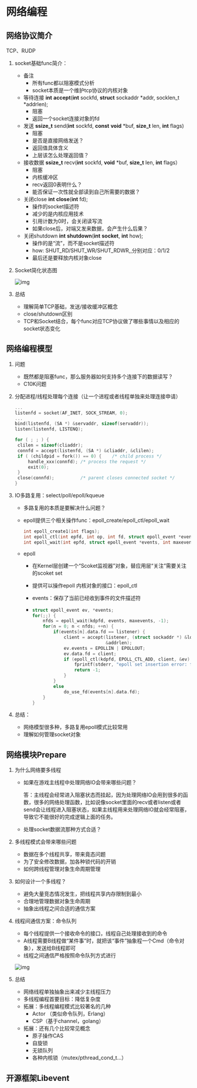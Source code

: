 # 网络编程



## 网络协议简介

TCP、RUDP

1. socket基础func简介：

   - 备注
     - 所有func都以阻塞模式分析
     - socket本质是一个维护tcp协议的内核对象
   - 等待连接   **int** **accept**(**int** sockfd, **struct** sockaddr *addr, socklen_t *addrlen);
     - 阻塞
     - 返回一个socket连接对象的fd
   - 发送 **ssize_t** send(**int** sockfd, **const** **void** *buf, **size_t** len, **int** flags)
     - 阻塞
     - 是否是直接网络发送？
     - 返回值具体含义
     - 上层该怎么处理返回值？
   - 接收数据 **ssize_t** recv(**int** sockfd, **void** *buf, **size_t** len, **int** flags）
     - 阻塞
     - 内核缓冲区
     - recv返回0表明什么？
     - 能否保证一次性就全部读到自己所需要的数据？
   - 关闭close **int** **close**(**int** fd);
     - 操作的socket描述符
     - 减少的是内核应用技术
     - 引用计数为0时，会关闭读写流
     - 如果close后，对端又发来数据，会产生什么后果？
   - 关闭shutdown **int** **shutdown**(**int** **socket**, **int** how);
     - 操作的是“流”，而不是socket描述符
     - how: SHUT_RD/SHUT_WR/SHUT_RDWR,,分别对应：0/1/2
     - 最后还是要释放内核对象close

2. Socket简化状态图

   ![img](http://www.plantuml.com/plantuml/png/JL1BoeCm4DxFAMRbuWTN_yv54Vg0Gl42fPGqCwM2JYGPAxrzOvIQJSZtXgc36gzZty7rxuRb3Xid3FE3PKINDYXBXOzM28i2kuHXePCZMIkqdGkSytidmbQPecYivK5Xgyr5k_m1Dd9sp7tqArvXllZqp5aeIST-qC_zODH4msHQnNzFW_6AWOKWayjy8xn69JS96Y7qRDzuEZUeRXs7EeRZYRu0)

3. 总结

   - 理解简单TCP基础，发送/接收缓冲区概念
   - close/shutdown区别
   - TCP和Socket结合，每个func对应TCP协议做了哪些事情以及相应的socket状态变化





## 网络编程模型

1. 问题

   - 既然都是阻塞func，那么服务器如何支持多个连接下的数据读写？
   - C10K问题

2. 分配进程/线程处理每个连接（让一个进程或者线程单独来处理连接申请）

   ```c
   ...
   listenfd = socket(AF_INET, SOCK_STREAM, 0);
   ...
   bind(listenfd, (SA *) &servaddr, sizeof(servaddr));
   listen(listenfd, LISTENQ);
   
   for ( ; ; ) {
   	clilen = sizeof(cliaddr);
   	connfd = accept(listenfd, (SA *) &cliaddr, &clilen);
   	if ( (childpid = fork()) == 0) {	/* child process */
   		handle_xxx(connfd);	/* process the request */
   		exit(0);
   	}
   	close(connfd);			/* parent closes connected socket */
   }
   ```

3. IO多路复用：select/poll/epoll/kqueue

   - 多路复用的本质是要解决什么问题？

   - epoll提供三个相关操作func：epoll_create/epoll_ctl/epoll_wait

     ```C
     int epoll_create1(int flags);
     int epoll_ctl(int epfd, int op, int fd, struct epoll_event *event);
     int epoll_wait(int epfd, struct epoll_event *events, int maxevents, int timeout);
     ```

   - epoll

     - 在Kernel层创建一个“Scoket监视器”对象，替应用层“关注”需要关注的scoket set

     - 提供可以操作epoll 内核对象的接口：epoll_ctl

     - events：保存了当前已经收到事件的文件描述符

     - [epoll介绍]: https://zhuanlan.zhihu.com/p/63179839	"epoll"

       ```C
       struct epoll_event ev, *events;
       for(;;) {
           nfds = epoll_wait(kdpfd, events, maxevents, -1);
           for(n = 0; n < nfds; ++n) {
               if(events[n].data.fd == listener) {
                   client = accept(listener, (struct sockaddr *) &local,
                                   &addrlen);
                   ev.events = EPOLLIN | EPOLLOUT;
                   ev.data.fd = client;
                   if (epoll_ctl(kdpfd, EPOLL_CTL_ADD, client, &ev) < 0) {
                       fprintf(stderr, "epoll set insertion error: fd=%d0,client);
                       return -1;
                   }
               }
               else
                   do_use_fd(events[n].data.fd);
           }
       }
       ```

4. 总结：

   - 网络模型很多种，多路复用epoll模式比较常用
   - 理解如何管理socket对象





## 网络模块Prepare

1. 为什么网络要多线程

   - 如果在游戏主线程中处理网络IO会带来哪些问题？

     答：主线程会经常进入阻塞状态而挂起，因为处理网络IO会用到很多的函数，很多的网络处理函数，比如说像socket里面的recv或者listen或者send会让线程进入阻塞状态，如果主线程用来处理网络IO就会经常阻塞，导致它不能很好的完成逻辑上面的任务。

   - 处理socket数据流那种方式合适？

2. 多线程模式会带来哪些问题

   - 数据在多个线程共享，带来竟态问题
   - 为了安全修改数据，加各种锁代码的开销
   - 如何跨线程管理对象生命周期管理

3. 如何设计一个多线程？

   - 避免大量竞态情况发生，把线程共享内存限制到最小
   - 合理地管理数据对象生命周期
   - 抽象出线程之间合适的通信方案

4. 线程间通信方案：命令队列

   - 每个线程提供一个接收命令的接口，线程自己处理接收到的命令
   - A线程需要B线程做“某件事”时，就把该“事件”抽象程一个Cmd（命令对象），发送给B线程即可
   - 线程之间通信严格按照命令队列方式进行

   ![img](A:\scripts\服务端知识点\Mario总结\网络编程\product_consume.png)

5. 总结

   - 网络线程单独抽象出来减少主线程压力
   - 多线程编程首要目标：降低复杂度
   - 拓展：多线程编程模式比较著名的几种
     - Actor （类似命令队列，Erlang）
     - CSP（基于channel，golang）
   - 拓展：还有几个比较常见概念
     - 原子操作CAS
     - 自旋锁
     - 无锁队列
     - 各种内核锁（mutex/pthread_cond_t...）



## 开源框架Libevent